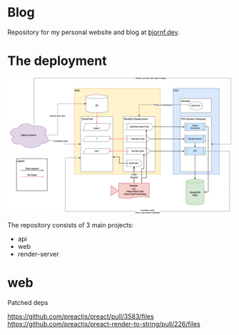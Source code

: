 # Blog

Repository for my personal website and blog at [bjornf.dev](https://bjornf.dev).

# The deployment
![Infrastructure](./docs/infrastructure.png)

The repository consists of 3 main projects:
* api
* web
* render-server


# web
Patched deps

https://github.com/preactjs/preact/pull/3583/files
https://github.com/preactjs/preact-render-to-string/pull/226/files